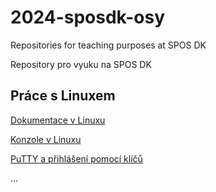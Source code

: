 # 2024-sposdk-osy
Repositories for teaching purposes at SPOS DK

Repository pro vyuku na SPOS DK

## Práce s Linuxem

[Dokumentace v Linuxu](Docs/Linux_Dokumentace.md)

[Konzole v Linuxu](https://www.pslib.cz/milan.kerslager/Konzole_v_Linuxu)

[PuTTY a přihlášení pomocí klíčů](https://www.pslib.cz/milan.kerslager/PuTTY_a_přihlášení_pomocí_klíčů)

...